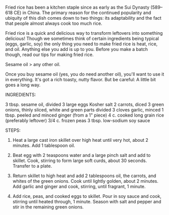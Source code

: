Fried rice has been a kitchen staple since as early as the Sui Dynasty (589–618 CE) in China. The primary reason for the continued popularity and ubiquity of this dish comes down to two things: its adaptability and the fact that people almost always cook too much rice. 

Fried rice is a quick and delicious way to transform leftovers into something delicious! Though we sometimes think of certain ingredients being typical (eggs, garlic, soy) the only thing you need to make fried rice is heat, rice, and oil. Anything else you add is up to you. Before you make a batch though, read our tips for making fried rice.

Sesame oil > any other oil.

Once you buy sesame oil (yes, you do need another oil), you'll want to use it in everything. It's got a rich toasty, nutty flavor. But be careful: A little bit goes a long way. 

INGREDIENTS:

3 tbsp. sesame oil, divided 3 large eggs Kosher salt 2 carrots, diced 3 green onions, thinly sliced, white and green parts divided 3 cloves garlic, minced 1 tbsp. peeled and minced ginger (from a 1" piece) 4 c. cooked long grain rice (preferably leftover) 3/4 c. frozen peas 3 tbsp. low-sodium soy sauce

STEPS:

1. Heat a large cast iron skillet over high heat until very hot, about 2 minutes. Add 1 tablespoon oil.

2. Beat egg with 2 teaspoons water and a large pinch salt and add to skillet. Cook, stirring to form large soft curds, about 30 seconds. Transfer to a plate.

3. Return skillet to high heat and add 2 tablespoons oil, the carrots, and whites of the green onions. Cook until lightly golden, about 2 minutes. Add garlic and ginger and cook, stirring, until fragrant, 1 minute.

4. Add rice, peas, and cooked eggs to skillet. Pour in soy sauce and cook, stirring until heated through, 1 minute. Season with salt and pepper and stir in the remaining green onions.

